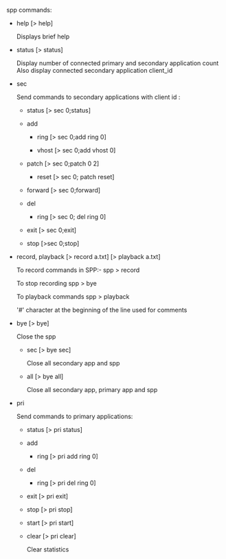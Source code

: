 spp commands:

* help [> help]

  Displays brief help


* status [> status]

  Display number of connected primary and secondary application count
  Also display connected secondary application client_id


* sec <id>

  Send commands to secondary applications with client id <id>:

  * status [> sec 0;status]

  * add

    * ring <id>  [> sec 0;add ring 0]

    * vhost <id> [> sec 0;add vhost 0]

  * patch <id> <id> [> sec 0;patch 0 2]

    * reset [> sec 0; patch reset]

  * forward [> sec 0;forward]

  * del

    * ring <id> [> sec 0; del ring 0]

  * exit [> sec 0;exit]

  * stop [>sec 0;stop]


* record, playback [> record a.txt] [> playback a.txt]

  To record commands in SPP:-
  spp > record <filename>

  To stop recording
  spp > bye

  To playback commands
  spp > playback <filename>

  '#' character at the beginning of the line used for comments


* bye [> bye]

  Close the spp

  * sec [> bye sec]

    Close all secondary app and spp

  * all [> bye all]

    Close all secondary app, primary app and spp


* pri

  Send commands to primary applications:

  * status [> pri status]

  * add

    * ring <id> [> pri add ring 0]

  * del

    * ring <id> [> pri del ring 0]

  * exit [> pri exit]

  * stop [> pri stop]

  * start [> pri start]

  * clear [> pri clear]

    Clear statistics
